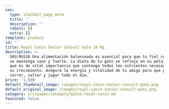 ```yaml
---
seo:
  type: stackbit_page_meta
  title: ''
  description: ''
  robots: []
  extra: []
template: product
id: ''
title: Royal Canin Senior Consult Gato 10 Kg
description: >-
  SKU:RGS10 Una alimentación balanceada es esencial para que tu fiel compañero
  se mantenga sano y fuerte. La dieta de tu gato se refleja en su pelaje, por lo
  que es de vital importancia que contenga todos los nutrientes necesarios para
  su crecimiento. Asegura la energía y vitalidad de tu amigo para que pueda
  correr, saltar y jugar todo el día.
price: '1,500'
default_thumbnail_image: /images/royal-canin-senior-consult-gato.png
default_original_image: /images/royal-canin-senior-consult-gato.png
category: src/pages/category/gatos-royal-canin.md
featured: false
---
```

